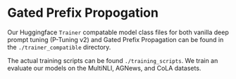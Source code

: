 # Gated Prefix Propogation


Our Huggingface `Trainer` compatable model class files for both vanilla deep prompt tuning (P-Tuning v2) and Gated Prefix Propagation can be found in the `./trainer_compatible` directory.

The actual training scripts can be found `./training_scripts`. We train an evaluate our models on the MultiNLI, AGNews, and CoLA datasets.
